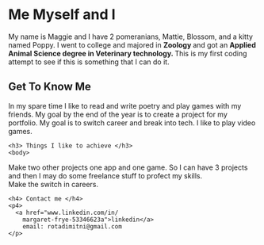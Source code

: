 <html>
    <head>
        <link rel="stylesheet" type="text/css" href="style.css">
        <title> Welcome to coding part 1 </title>
    </head> 
    <h1> Me Myself and I </h1>
    <body>
     My name is Maggie and I have 2 pomeranians, Mattie, Blossom, and a kitty named Poppy. I went to college and majored in <strong> Zoology </strong> and got an <strong> Applied Animal Science degree in Veterinary technology. </strong>
   This is my first coding attempt to see if this is something that I can do it.
</body>
     <h2> Get To Know Me </h2>
     <p2> 
 In my spare time I like to read and write poetry and play games with my friends. My goal by the end of the year is to create a project for my portfolio. My goal is to switch career and break into tech. 
I like to play video games.
<br>

    <h3> Things I like to achieve </h3> 
    <body> 
   <p3> Make two other projects one app and one game. So I can have 3 projects and then I may do some freelance stuff to profect my skills.<br>
    Make the switch in careers. 

    <h4> Contact me </h4>
    <p4> 
      <a href="www.linkedin.com/in/
        margaret-frye-53346623a">linkedin</a> 
        email: rotadimitni@gmail.com
    </p>
  </html>
